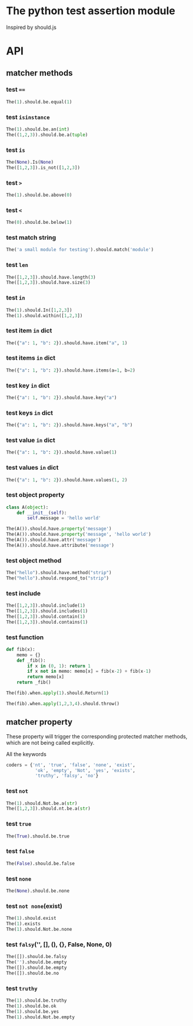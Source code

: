 # The python test assertion module

Inspired by should.js

# API
## matcher methods
### test `==`
```python
The(1).should.be.equal(1)
```

### test `isinstance`
```python
The(1).should.be.an(int)
The((1,2,3)).should.be.a(tuple)
```

### test `is`
```python
The(None).Is(None)
The([1,2,3]).is_not([1,2,3])
```

### test `>`
```python
The(1).should.be.above(0)
```

### test `<`
```python
The(0).should.be.below(1)
```

### test match string
```python
The('a small module for testing').should.match('module')
```

### test `len`
```python
The([1,2,3]).should.have.length(3)
The([1,2,3]).should.have.size(3)
```

### test `in`
```python
The(1).should.In([1,2,3])
The(1).should.within([1,2,3])
```

### test item `in` dict
```python
The({"a": 1, "b": 2}).should.have.item("a", 1)
```

### test items `in` dict
```python
The({"a": 1, "b": 2}).should.have.items(a=1, b=2)
```

### test key `in` dict
```python
The({"a": 1, "b": 2}).should.have.key("a")
```

### test keys `in` dict
```python
The({"a": 1, "b": 2}).should.have.keys("a", "b")
```

### test value `in` dict
```python
The({"a": 1, "b": 2}).should.have.value(1)
```

### test values `in` dict
```python
The({"a": 1, "b": 2}).should.have.values(1, 2)
```

### test object property
```python
class A(object):
    def __init__(self):
        self.message = 'hello world'

The(A()).should.have.property('message')
The(A()).should.have.property('message', 'hello world')
The(A()).should.have.attr('message')
The(A()).should.have.attribute('message')
```

### test object method
```python
The("hello").should.have.method("strip")
The("hello").should.respond_to("strip")
```

### test include
```python
The([1,2,3]).should.include(1)
The([1,2,3]).should.includes(1)
The([1,2,3]).should.contain(1)
The([1,2,3]).should.contains(1)
```

### test function
```python
def fib(x):
    memo = {}
    def _fib():
        if x in (0, 1): return 1
        if x not in memo: memo[x] = fib(x-2) + fib(x-1)
        return memo[x]
    return _fib()

The(fib).when.apply(1).should.Return(1)

The(fib).when.apply(1,2,3,4).should.throw()
```

## matcher property
These property will trigger the corresponding protected matcher methods, which are not being called explicitly.

All the keywords
```python
coders = {'nt', 'true', 'false', 'none', 'exist',
           'ok', 'empty', 'Not', 'yes', 'exists',
           'truthy', 'falsy', 'no'}
```

### test `not`
```python
The(1).should.Not.be.a(str)
The([1,2,3]).should.nt.be.a(str)
```

### test `true`
```python
The(True).should.be.true
```

### test `false`
```python
The(False).should.be.false
```

### test `none`
```python
The(None).should.be.none
```

### test `not none`(exist)
```python
The(1).should.exist
The(1).exists
The(1).should.Not.be.none
```

### test `falsy`('', [], (), {}, False, None, 0)
```python
The([]).should.be.falsy
The('').should.be.empty
The([]).should.be.empty
The([]).should.be.no
```

### test `truthy`
```python
The(1).should.be.truthy
The(1).should.be.ok
The(1).should.be.yes
The(1).should.Not.be.empty
```
